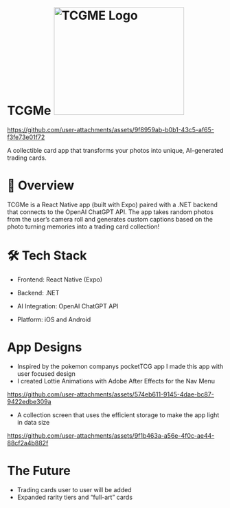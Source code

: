 # TCGMe <img width="303" height="250" alt="TCGME Logo" src="https://github.com/user-attachments/assets/6b15b258-f5b5-4295-8898-b5d36d993894" />



https://github.com/user-attachments/assets/9f8959ab-b0b1-43c5-af65-f3fe73e01f72



A collectible card app that transforms your photos into unique, AI-generated trading cards.

# 📱 Overview

TCGMe is a React Native app (built with Expo) paired with a .NET backend that connects to the OpenAI ChatGPT API. The app takes random photos from the user’s camera roll and generates custom captions based on the photo turning memories into a trading card collection!

# 🛠 Tech Stack

- Frontend: React Native (Expo)

- Backend: .NET

- AI Integration: OpenAI ChatGPT API

- Platform: iOS and Android

# App Designs
- Inspired by the pokemon companys pocketTCG app I made this app with user focused design
- I created Lottie Animations with Adobe After Effects for the Nav Menu

https://github.com/user-attachments/assets/574eb611-9145-4dae-bc87-9422edbe309a

- A collection screen that uses the efficient storage to make the app light in data size


https://github.com/user-attachments/assets/9f1b463a-a56e-4f0c-ae44-88cf2a4b882f







# The Future
- Trading cards user to user will be added
- Expanded rarity tiers and “full-art” cards
